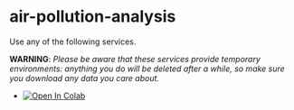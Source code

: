 # air-pollution-analysis

Use any of the following services.

**WARNING**: _Please be aware that these services provide temporary environments: anything you do will be deleted after a while, so make sure you download any data you care about._

* <a href="https://colab.research.google.com/github/couzhei/air-pollution-analysis/blob/master/" target="_parent"><img src="https://colab.research.google.com/assets/colab-badge.svg" alt="Open In Colab"/></a>
